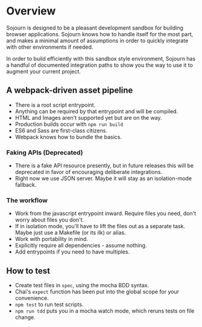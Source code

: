 # Overview

Sojourn is designed to be a pleasant development sandbox for building browser applications.  Sojourn knows how to handle itself for the most part, and makes a minimal amount of assumptions in order to quickly integrate with other environments if needed.

In order to build efficiently with this sandbox style environment, Sojourn has a handful of documented integration paths to show you the way to use it to augment your current project.

## A webpack-driven asset pipeline

* There is a root script entrypoint.
* Anything can be required by that entrypoint and will be compiled.
* HTML and Images aren't supported yet but are on the way.
* Production builds occur with `npm run build`
* ES6 and Sass are first-class citizens.
* Webpack knows how to bundle the basics.

### Faking APIs (Deprecated)

* There is a fake API resource presently, but in future releases this will be deprecated in favor of encouraging deliberate integrations.
* Right now we use JSON server.  Maybe it will stay as an isolation-mode fallback.

### The workflow

* Work from the javascript entrypoint inward.  Require files you need, don't worry about files you don't.
* If in isolation mode, you'll have to lift the files out as a separate task.  Maybe just use a Makefile (or its ilk) or alias.
* Work with portability in mind.
* Explicitly require all dependencies - assume nothing.
* Add entrypoints if you need to have multiples.

## How to test

* Create test files in `spec`, using the mocha BDD syntax.
* Chai's `expect` function has been put into the global scope for your convenience.
* `npm test` to run test scripts.
* `npm run tdd` puts you in a mocha watch mode, which reruns tests on file change.
